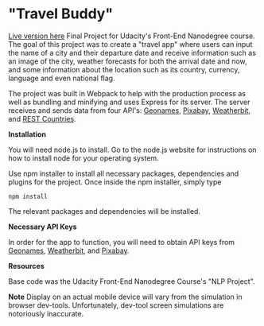 

# "Travel Buddy"
[Live version here](https://travel-buddy-3000.herokuapp.com/)
Final Project for Udacity's Front-End Nanodegree course. The goal of this project was to create a "travel app" where users can input the name of a city and their departure date and receive information such as an image of the city, weather forecasts for both the arrival date and now, and some information about the location such as its country, currency, language and even national flag.

The project was built in Webpack to help with the production process as well as bundling and minifying and uses Express for its server. The server receives and sends data from four API's: [Geonames](http://www.geonames.org/), [Pixabay](https://pixabay.com/api/docs/), [Weatherbit](https://www.weatherbit.io/), and [REST Countries](https://restcountries.eu/).

**Installation**

You will need node.js to install. Go to the node.js website for instructions on how to install node for your operating system.

Use npm installer to install all necessary packages, dependencies and plugins for the project. Once inside the npm installer, simply type
```
npm install

```
The relevant packages and dependencies will be installed.

**Necessary API Keys**

In order for the app to function, you will need to obtain API keys from [Geonames](http://www.geonames.org/), [Weatherbit](https://www.weatherbit.io/), and [Pixabay](https://pixabay.com/api/docs/).

**Resources**

Base code was the Udacity Front-End Nanodegree Course's "NLP Project".

**Note**
Display on an actual mobile device will vary from the simulation in browser dev-tools. Unfortunately, dev-tool screen simulations are notoriously inaccurate.

